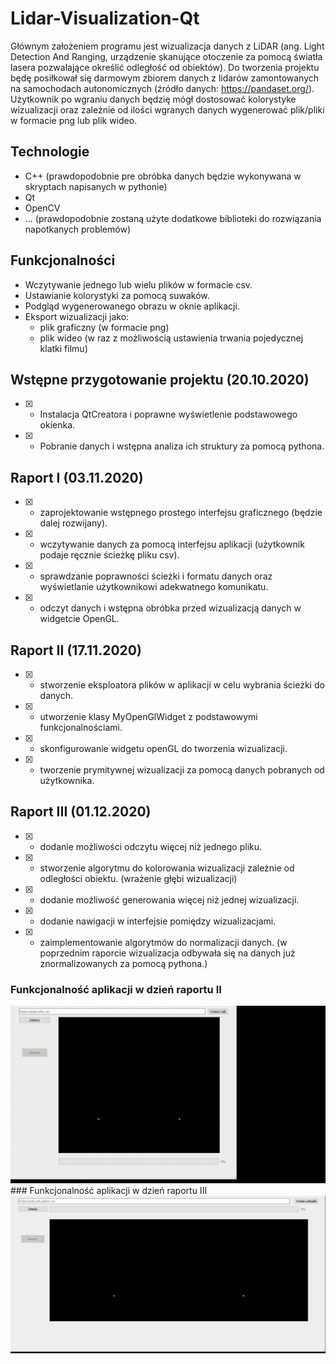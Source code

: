 # Lidar-Visualization-Qt
Głównym założeniem programu jest wizualizacja danych z LiDAR (ang. Light Detection And Ranging, urządzenie skanujące otoczenie za pomocą światła lasera pozwalające określić odległość od obiektów).
Do tworzenia projektu będę posiłkował się darmowym zbiorem danych z lidarów zamontowanych na samochodach autonomicznych (źródło danych: https://pandaset.org/).
Użytkownik po wgraniu danych będzię mógł dostosować kolorystyke wizualizacji oraz zależnie od ilości wgranych danych wygenerować plik/pliki w formacie png lub plik wideo.
## Technologie
- C++ (prawdopodobnie pre obróbka danych będzie wykonywana w skryptach napisanych w pythonie)
- Qt
- OpenCV
- ... (prawdopodobnie zostaną użyte dodatkowe biblioteki do rozwiązania napotkanych problemów)
## Funkcjonalności
- Wczytywanie jednego lub wielu plików w formacie csv.
- Ustawianie kolorystyki za pomocą suwaków.
- Podgląd wygenerowanego obrazu w oknie aplikacji.
- Eksport wizualizacji jako:
  - plik graficzny (w formacie png)
  - plik wideo (w raz z możliwością ustawienia trwania pojedycznej klatki filmu)
## Wstępne przygotowanie projektu (20.10.2020)
- [x] - Instalacja QtCreatora i poprawne wyświetlenie podstawowego okienka.
- [x] - Pobranie danych i wstępna analiza ich struktury za pomocą pythona.

## Raport I (03.11.2020)
- [x] - zaprojektowanie wstępnego prostego interfejsu graficznego (będzie dalej rozwijany).
- [x] - wczytywanie danych za pomocą interfejsu aplikacji (użytkownik podaje ręcznie ścieżkę pliku csv).
- [x] - sprawdzanie poprawności ścieżki i formatu danych oraz wyświetlanie użytkownikowi adekwatnego komunikatu.
- [x] - odczyt danych i wstępna obróbka przed wizualizacją danych w widgetcie OpenGL.
## Raport II (17.11.2020)
- [x] - stworzenie eksploatora plików w aplikacji w celu wybrania ścieżki do danych.
- [x] - utworzenie klasy MyOpenGlWidget z podstawowymi funkcjonalnościami. 
- [x] - skonfigurowanie widgetu openGL do tworzenia wizualizacji.
- [x] - tworzenie prymitywnej wizualizacji za pomocą danych pobranych od użytkownika.
## Raport III (01.12.2020)
- [x] - dodanie możliwości odczytu więcej niż jednego pliku.
- [x] - stworzenie algorytmu do kolorowania wizualizacji zależnie od odległości obiektu. (wrażenie głębi wizualizacji) 
- [x] - dodanie możliwość generowania więcej niż jednej wizualizacji.
- [x] - dodanie nawigacji w interfejsie pomiędzy wizualizacjami.
- [x] - zaimplementowanie algorytmów do normalizacji danych. (w poprzednim raporcie wizualizacja odbywała się na danych już znormalizowanych za pomocą pythona.) 
### Funkcjonalność aplikacji w dzień raportu II
<img src="https://github.com/aszpatowski/Lidar-Visualization-Qt/blob/master/raport2funkc.gif"/>
### Funkcjonalność aplikacji w dzień raportu III
<img src="https://github.com/aszpatowski/Lidar-Visualization-Qt/blob/master/raport3.gif"/>
